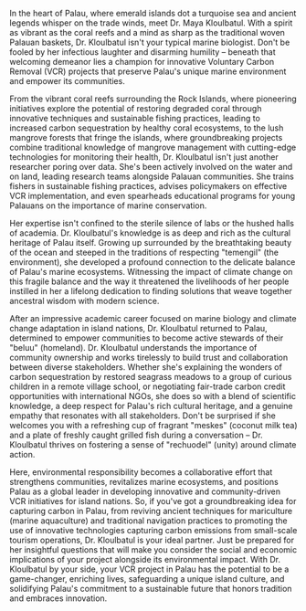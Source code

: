 In the heart of Palau, where emerald islands dot a turquoise sea and ancient legends whisper on the trade winds, meet Dr. Maya Kloulbatul. With a spirit as vibrant as the coral reefs and a mind as sharp as the traditional woven Palauan baskets, Dr. Kloulbatul isn't your typical marine biologist. Don't be fooled by her infectious laughter and disarming humility – beneath that welcoming demeanor lies a champion for innovative Voluntary Carbon Removal (VCR) projects that preserve Palau's unique marine environment and empower its communities.

From the vibrant coral reefs surrounding the Rock Islands, where pioneering initiatives explore the potential of restoring degraded coral through innovative techniques and sustainable fishing practices, leading to increased carbon sequestration by healthy coral ecosystems, to the lush mangrove forests that fringe the islands, where groundbreaking projects combine traditional knowledge of mangrove management with cutting-edge technologies for monitoring their health, Dr. Kloulbatul isn't just another researcher poring over data. She's been actively involved on the water and on land, leading research teams alongside Palauan communities.  She trains fishers in sustainable fishing practices, advises policymakers on effective VCR implementation, and even spearheads educational programs for young Palauans on the importance of marine conservation.

Her expertise isn't confined to the sterile silence of labs or the hushed halls of academia. Dr. Kloulbatul's knowledge is as deep and rich as the cultural heritage of Palau itself. Growing up surrounded by the breathtaking beauty of the ocean and steeped in the traditions of respecting "temengil" (the environment), she developed a profound connection to the delicate balance of Palau's marine ecosystems. Witnessing the impact of climate change on this fragile balance and the way it threatened the livelihoods of her people instilled in her a lifelong dedication to finding solutions that weave together ancestral wisdom with modern science.

After an impressive academic career focused on marine biology and climate change adaptation in island nations, Dr. Kloulbatul returned to Palau, determined to empower communities to become active stewards of their "beluu" (homeland). Dr. Kloulbatul understands the importance of community ownership and works tirelessly to build trust and collaboration between diverse stakeholders. Whether she's explaining the wonders of carbon sequestration by restored seagrass meadows to a group of curious children in a remote village school, or negotiating fair-trade carbon credit opportunities with international NGOs, she does so with a blend of scientific knowledge, a deep respect for Palau's rich cultural heritage, and a genuine empathy that resonates with all stakeholders. Don't be surprised if she welcomes you with a refreshing cup of fragrant "meskes" (coconut milk tea) and a plate of freshly caught grilled fish during a conversation – Dr. Kloulbatul thrives on fostering a sense of "rechuodel" (unity) around climate action. 

Here, environmental responsibility becomes a collaborative effort that strengthens communities, revitalizes marine ecosystems, and positions Palau as a global leader in developing innovative and community-driven VCR initiatives for island nations. So, if you've got a groundbreaking idea for capturing carbon in Palau, from reviving ancient techniques for mariculture (marine aquaculture) and traditional navigation practices to promoting the use of innovative technologies capturing carbon emissions from small-scale tourism operations, Dr. Kloulbatul is your ideal partner. Just be prepared for her insightful questions that will make you consider the social and economic implications of your project alongside its environmental impact. With Dr. Kloulbatul by your side, your VCR project in Palau has the potential to be a game-changer, enriching lives, safeguarding a unique island culture, and solidifying Palau's commitment to a sustainable future that honors tradition and embraces innovation. 
